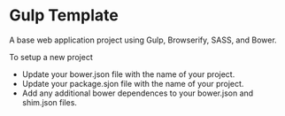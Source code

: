 Gulp Template
=============
A base web application project using Gulp, Browserify, SASS, and Bower.

To setup a new project
* Update your bower.json file with the name of your project.
* Update your package.sjon file with the name of your project.
* Add any additional bower dependences to your bower.json and shim.json files.
